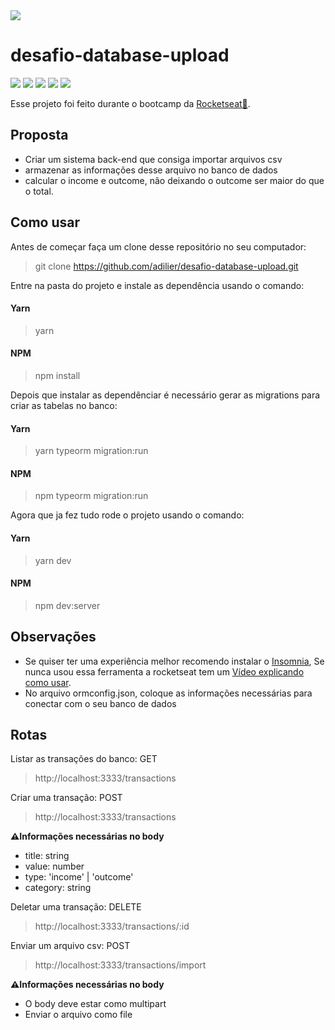 <img src="https://camo.githubusercontent.com/d25397e9df01fe7882dcc1cbc96bdf052ffd7d0c/68747470733a2f2f73746f726167652e676f6f676c65617069732e636f6d2f676f6c64656e2d77696e642f626f6f7463616d702d676f737461636b2f6865616465722d6465736166696f732e706e67">

# desafio-database-upload
![](https://img.shields.io/badge/NPM-6.13.4-red)
![](https://img.shields.io/badge/Node-0.2.24green)
![](https://img.shields.io/badge/Jest-25.3.0-yellow)
![](https://img.shields.io/badge/Express-4.17.3-blue)
![](https://img.shields.io/badge/Typeorm-0.2.24-black)

Esse projeto foi feito durante o bootcamp da [Rocketseat💜](https://rocketseat.com.br).

## Proposta

- Criar um sistema back-end que consiga importar arquivos csv
- armazenar as informações desse arquivo no banco de dados
- calcular o income e outcome, não deixando o outcome ser maior do que o total.

## Como usar

Antes de começar faça um clone desse repositório no seu computador:
> git clone https://github.com/adilier/desafio-database-upload.git

Entre na pasta do projeto e instale as dependência usando o comando:
#### Yarn
> yarn 
#### NPM
> npm install

Depois que instalar as dependênciar é necessário gerar as migrations para criar as tabelas no banco:
#### Yarn
> yarn typeorm migration:run 
#### NPM
> npm typeorm migration:run

Agora que ja fez tudo rode o projeto usando o comando:
#### Yarn
> yarn dev 
#### NPM
> npm dev:server

## Observações

- Se quiser ter uma experiência melhor recomendo instalar o [Insomnia](https://insomnia.rest/download/), Se nunca usou essa ferramenta a rocketseat tem um [Vídeo explicando como usar](https://www.youtube.com/watch?v=3tB0uDliS6Y).  
- No arquivo ormconfig.json, coloque as informações necessárias para conectar com o seu banco de dados

## Rotas
Listar as transações do banco: GET
> http://localhost:3333/transactions

Criar uma transação: POST
> http://localhost:3333/transactions

**⚠Informações necessárias no body**
- title: string
- value: number
- type: 'income' | 'outcome'
- category: string

Deletar uma transação: DELETE
> http://localhost:3333/transactions/:id

Enviar um arquivo csv: POST
> http://localhost:3333/transactions/import

**⚠Informações necessárias no body**
- O body deve estar como multipart
- Enviar o arquivo como file

